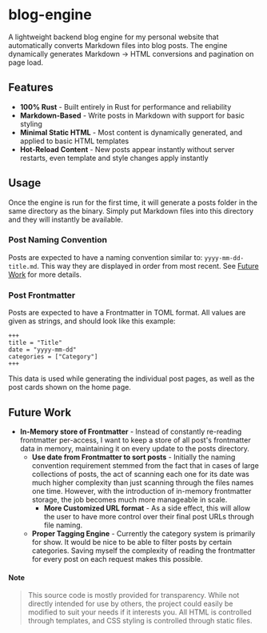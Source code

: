 # blog-engine

A lightweight backend blog engine for my personal website that automatically converts Markdown files into blog posts. The engine dynamically generates Markdown -> HTML conversions and pagination on page load.

## Features

- **100% Rust** - Built entirely in Rust for performance and reliability
- **Markdown-Based** - Write posts in Markdown with support for basic styling
- **Minimal Static HTML** - Most content is dynamically generated, and applied to basic HTML templates
- **Hot-Reload Content** - New posts appear instantly without server restarts, even template and style changes apply instantly

## Usage

Once the engine is run for the first time, it will generate a posts folder in the same directory as the binary. Simply put Markdown files into this directory and they will instantly be available.

### Post Naming Convention

Posts are expected to have a naming convention similar to: `yyyy-mm-dd-title.md`. This way they are displayed in order from most recent. See [Future Work](#Future-Work) for more details.

### Post Frontmatter

Posts are expected to have a Frontmatter in TOML format. All values are given as strings, and should look like this example:

```
+++
title = "Title"
date = "yyyy-mm-dd"
categories = ["Category"]
+++
```

This data is used while generating the individual post pages, as well as the post cards shown on the home page.

## Future Work

- **In-Memory store of Frontmatter** - Instead of constantly re-reading frontmatter per-access, I want to keep a store of all post's frontmatter data in memory, maintaining it on every update to the posts directory.
    - **Use date from Frontmatter to sort posts** - Initially the naming convention requirement stemmed from the fact that in cases of large collections of posts, the act of scanning each one for its date was much higher complexity than just scanning through the files names one time. However, with the introduction of in-memory frontmatter storage, the job becomes much more manageable in scale.
        - **More Customized URL format** - As a side effect, this will allow the user to have more control over their final post URLs through file naming.
    - **Proper Tagging Engine** - Currently the category system is primarily for show. It would be nice to be able to filter posts by certain categories. Saving myself the complexity of reading the frontmatter for every post on each request makes this possible.

#### Note

>This source code is mostly provided for transparency. While not directly intended for use by others, the project could easily be modified to suit your needs if it interests you. All HTML is controlled through templates, and CSS styling is controlled through static files.